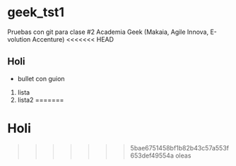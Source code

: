 # geek_tst1
Pruebas con git para  clase #2  Academia Geek (Makaia, Agile Innova, E-volution Accenture)
<<<<<<< HEAD
## Holi
- bullet con guion
1. lista
2. lista2
=======
# Holi
>>>>>>> 5bae6751458bf1b82b43c57a553f653def49554a
oleas 